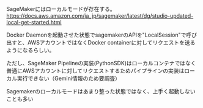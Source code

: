 SageMakerにはローカルモードが存在する。
https://docs.aws.amazon.com/ja_jp/sagemaker/latest/dg/studio-updated-local-get-started.html

Docker Daemonを起動させた状態でsagemakerのAPIを"LocalSession"で呼び出すと、AWSアカウントではなくDocker containerに対してリクエストを送るようになるらしい。

ただし、SageMaker Pipelineの実装(PythonSDK)はローカルコンテナではなく普通にAWSアカウントに対してリクエストするためパイプラインの実装はローカル実行できない（Gemini情報のため要調査）

Sagemakerのローカルモードはあまり整った状態ではなく、上手く起動しないことも多い
